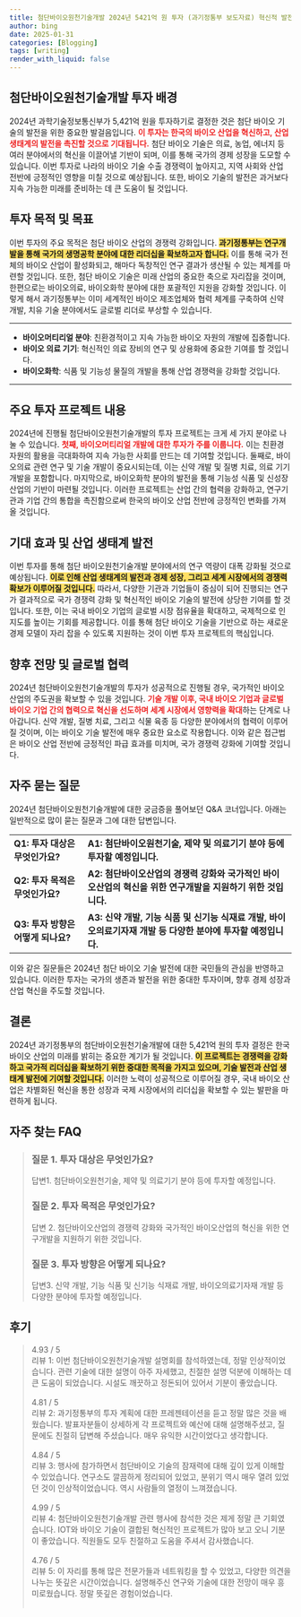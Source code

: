 ```yaml
---
title: 첨단바이오원천기술개발 2024년 5421억 원 투자 (과기정통부 보도자료) 혁신적 발전
author: bing
date: 2025-01-31
categories: [Blogging]
tags: [writing]
render_with_liquid: false
---
```



<h2 id='첨단바이오원천기술개발 투자 배경'>첨단바이오원천기술개발 투자 배경</h2>

<p>2024년 과학기술정보통신부가 5,421억 원을 투자하기로 결정한 것은 첨단 바이오 기술의 발전을 위한 중요한 발걸음입니다. <b><span style="color: #ee2323;">이 투자는 한국의 바이오 산업을 혁신하고, 산업 생태계의 발전을 촉진할 것으로 기대됩니다.</span></b> 첨단 바이오 기술은 의료, 농업, 에너지 등 여러 분야에서의 혁신을 이끌어낼 기반이 되며, 이를 통해 국가의 경제 성장을 도모할 수 있습니다. 이번 투자로 나라의 바이오 기술 수출 경쟁력이 높아지고, 지역 사회와 산업 전반에 긍정적인 영향을 미칠 것으로 예상됩니다. 또한, 바이오 기술의 발전은 과거보다 지속 가능한 미래를 준비하는 데 큰 도움이 될 것입니다.</p>

<h2 id='투자 목적 및 목표'>투자 목적 및 목표</h2>

<p>이번 투자의 주요 목적은 첨단 바이오 산업의 경쟁력 강화입니다. <b><span style="background-color: #ffe066;">과기정통부는 연구개발을 통해 국가의 생명공학 분야에 대한 리더십을 확보하고자 합니다.</span></b> 이를 통해 국가 전체의 바이오 산업이 활성화되고, 해마다 독창적인 연구 결과가 생산될 수 있는 체계를 마련할 것입니다. 또한, 첨단 바이오 기술은 미래 산업의 중요한 축으로 자리잡을 것이며, 한편으로는 바이오의료, 바이오화학 분야에 대한 포괄적인 지원을 강화할 것입니다. 이렇게 해서 과기정통부는 이미 세계적인 바이오 제조업체와 협력 체계를 구축하여 신약 개발, 치유 기술 분야에서도 글로벌 리더로 부상할 수 있습니다.</p>

<hr />

<ul>
    <li><b>바이오머티리얼 분야</b>: 친환경적이고 지속 가능한 바이오 자원의 개발에 집중합니다.</li>
    <li><b>바이오 의료 기기</b>: 혁신적인 의료 장비의 연구 및 상용화에 중요한 기여를 할 것입니다.</li>
    <li><b>바이오화학</b>: 식품 및 기능성 물질의 개발을 통해 산업 경쟁력을 강화할 것입니다.</li>
</ul>

<hr />

<h2 id='주요 투자 프로젝트 내용'>주요 투자 프로젝트 내용</h2>

<p>2024년에 진행될 첨단바이오원천기술개발의 투자 프로젝트는 크게 세 가지 분야로 나눌 수 있습니다. <b><span style="color: #ee2323;">첫째, 바이오머티리얼 개발에 대한 투자가 주를 이룹니다.</span></b> 이는 친환경 자원의 활용을 극대화하여 지속 가능한 사회를 만드는 데 기여할 것입니다. 둘째로, 바이오의료 관련 연구 및 기술 개발이 중요시되는데, 이는 신약 개발 및 질병 치료, 의료 기기 개발을 포함합니다. 마지막으로, 바이오화학 분야의 발전을 통해 기능성 식품 및 신성장 산업의 기반이 마련될 것입니다. 이러한 프로젝트는 산업 간의 협력을 강화하고, 연구기관과 기업 간의 통합을 촉진함으로써 한국의 바이오 산업 전반에 긍정적인 변화를 가져올 것입니다.</p>

<h2 id='기대 효과 및 산업 생태계 발전'>기대 효과 및 산업 생태계 발전</h2>

<p>이번 투자를 통해 첨단 바이오원천기술개발 분야에서의 연구 역량이 대폭 강화될 것으로 예상됩니다. <b><span style="background-color: #ffe066;">이로 인해 산업 생태계의 발전과 경제 성장, 그리고 세계 시장에서의 경쟁력 확보가 이루어질 것입니다.</span></b> 따라서, 다양한 기관과 기업들이 중심이 되어 진행되는 연구가 결과적으로 국가 경쟁력 강화 및 혁신적인 바이오 기술의 발전에 상당한 기여를 할 것입니다. 또한, 이는 국내 바이오 기업의 글로벌 시장 점유율을 확대하고, 국제적으로 인지도를 높이는 기회를 제공합니다. 이를 통해 첨단 바이오 기술을 기반으로 하는 새로운 경제 모델이 자리 잡을 수 있도록 지원하는 것이 이번 투자 프로젝트의 핵심입니다.</p>

<h2 id='향후 전망 및 글로벌 협력'>향후 전망 및 글로벌 협력</h2>

<p>2024년 첨단바이오원천기술개발의 투자가 성공적으로 진행될 경우, 국가적인 바이오 산업의 주도권을 확보할 수 있을 것입니다. <b><span style="color: #ee2323;">기술 개발 이후, 국내 바이오 기업과 글로벌 바이오 기업 간의 협력으로 혁신을 선도하며 세계 시장에서 영향력을 확대</span></b>하는 단계로 나아갑니다. 신약 개발, 질병 치료, 그리고 식물 육종 등 다양한 분야에서의 협력이 이루어질 것이며, 이는 바이오 기술 발전에 매우 중요한 요소로 작용합니다. 이와 같은 접근법은 바이오 산업 전반에 긍정적인 파급 효과를 미치며, 국가 경쟁력 강화에 기여할 것입니다.</p>

<h2 id='자주 묻는 질문'>자주 묻는 질문</h2>

<p>2024년 첨단바이오원천기술개발에 대한 궁금증을 풀어보던 Q&A 코너입니다. 아래는 일반적으로 많이 묻는 질문과 그에 대한 답변입니다.</p>

<table>
    <tr>
        <td><b>Q1: 투자 대상은 무엇인가요?</b></td>
        <td><b>A1: 첨단바이오원천기술, 제약 및 의료기기 분야 등에 투자할 예정입니다.</b></td>
    </tr>
    <tr>
        <td><b>Q2: 투자 목적은 무엇인가요?</b></td>
        <td><b>A2: 첨단바이오산업의 경쟁력 강화와 국가적인 바이오산업의 혁신을 위한 연구개발을 지원하기 위한 것입니다.</b></td>
    </tr>
    <tr>
        <td><b>Q3: 투자 방향은 어떻게 되나요?</b></td>
        <td><b>A3: 신약 개발, 기능 식품 및 신기능 식재료 개발, 바이오의료기자재 개발 등 다양한 분야에 투자할 예정입니다.</b></td>
    </tr>
</table>

<p>이와 같은 질문들은 2024년 첨단 바이오 기술 발전에 대한 국민들의 관심을 반영하고 있습니다. 이러한 투자는 국가의 생존과 발전을 위한 중대한 투자이며, 향후 경제 성장과 산업 혁신을 주도할 것입니다.</p>

<h2 id='결론'>결론</h2>

<p>2024년 과기정통부의 첨단바이오원천기술개발에 대한 5,421억 원의 투자 결정은 한국 바이오 산업의 미래를 밝히는 중요한 계기가 될 것입니다. <b><span style="background-color: #ffe066;">이 프로젝트는 경쟁력을 강화하고 국가적 리더십을 확보하기 위한 중대한 목적을 가지고 있으며, 기술 발전과 산업 생태계 발전에 기여할 것입니다.</span></b> 이러한 노력이 성공적으로 이루어질 경우, 국내 바이오 산업은 차별화된 혁신을 통한 성장과 국제 시장에서의 리더십을 확보할 수 있는 발판을 마련하게 됩니다.</p>


<h2 id='자주_찾는_FAQ'>자주 찾는 FAQ</h2>
<div itemscope="" itemtype="https://schema.org/FAQPage"> 
<blockquote> 
<div itemscope="" itemprop="mainEntity" itemtype="https://schema.org/Question"> 
<h3 itemprop="name">질문 1. 투자 대상은 무엇인가요?</h3> 
<div itemscope="" itemprop="acceptedAnswer" itemtype="https://schema.org/Answer"> 
<span itemprop="text"> 
<p>답변1. 첨단바이오원천기술, 제약 및 의료기기 분야 등에 투자할 예정입니다.</p> 
</span> 
</div> 
</div> 
<div itemscope="" itemprop="mainEntity" itemtype="https://schema.org/Question"> 
<h3 itemprop="name">질문 2. 투자 목적은 무엇인가요?</h3> 
<div itemscope="" itemprop="acceptedAnswer" itemtype="https://schema.org/Answer"> 
<span itemprop="text"> 
<p>답변 2. 첨단바이오산업의 경쟁력 강화와 국가적인 바이오산업의 혁신을 위한 연구개발을 지원하기 위한 것입니다.</p> 
</span> 
</div> 
</div> 
<div itemscope="" itemprop="mainEntity" itemtype="https://schema.org/Question"> 
<h3 itemprop="name">질문 3. 투자 방향은 어떻게 되나요?</h3> 
<div itemscope="" itemprop="acceptedAnswer" itemtype="https://schema.org/Answer"> 
<span itemprop="text"> 
<p>답변3. 신약 개발, 기능 식품 및 신기능 식재료 개발, 바이오의료기자재 개발 등 다양한 분야에 투자할 예정입니다.</p> 
</span> 
</div> 
</div> 
</blockquote> 
</div>
<h2 id='후기'>후기</h2>
<div itemscope itemtype="https://schema.org/Product">
  <blockquote>
  <div itemprop="review" itemscope itemtype="https://schema.org/Review">
      <div itemprop="reviewRating" itemscope itemtype="https://schema.org/Rating"> <span itemprop="ratingValue">4.93</span> / <span itemprop="bestRating">5</span> </div>
      <span itemprop="reviewBody">리뷰 1: 이번 첨단바이오원천기술개발 설명회를 참석하였는데, 정말 인상적이었습니다. 관련 기술에 대한 설명이 아주 자세했고, 친절한 설명 덕분에 이해하는 데 큰 도움이 되었습니다. 시설도 깨끗하고 정돈되어 있어서 기분이 좋았습니다.</span>
  </div>
  <br>
  <div itemprop="review" itemscope itemtype="https://schema.org/Review">
      <div itemprop="reviewRating" itemscope itemtype="https://schema.org/Rating"> <span itemprop="ratingValue">4.81</span> / <span itemprop="bestRating">5</span> </div>
      <span itemprop="reviewBody">리뷰 2: 과기정통부의 투자 계획에 대한 프레젠테이션을 듣고 정말 많은 것을 배웠습니다. 발표자분들이 상세하게 각 프로젝트와 예산에 대해 설명해주셨고, 질문에도 친절히 답변해 주셨습니다. 매우 유익한 시간이었다고 생각합니다.</span>
  </div>
  <br>
  <div itemprop="review" itemscope itemtype="https://schema.org/Review">
      <div itemprop="reviewRating" itemscope itemtype="https://schema.org/Rating"> <span itemprop="ratingValue">4.84</span> / <span itemprop="bestRating">5</span> </div>
      <span itemprop="reviewBody">리뷰 3: 행사에 참가하면서 첨단바이오 기술의 잠재력에 대해 깊이 있게 이해할 수 있었습니다. 연구소도 깔끔하게 정리되어 있었고, 분위기 역시 매우 열려 있었던 것이 인상적이었습니다. 역시 사람들의 열정이 느껴졌습니다.</span>
  </div>
  <br>
  <div itemprop="review" itemscope itemtype="https://schema.org/Review">
      <div itemprop="reviewRating" itemscope itemtype="https://schema.org/Rating"> <span itemprop="ratingValue">4.99</span> / <span itemprop="bestRating">5</span> </div>
      <span itemprop="reviewBody">리뷰 4: 첨단바이오원천기술개발 관련 행사에 참석한 것은 제게 정말 큰 기회였습니다. IOT와 바이오 기술이 결합된 혁신적인 프로젝트가 많아 보고 오니 기분이 좋았습니다. 직원들도 모두 친절하고 도움을 주셔서 감사했습니다.</span>
  </div>
  <br>
  <div itemprop="review" itemscope itemtype="https://schema.org/Review">
      <div itemprop="reviewRating" itemscope itemtype="https://schema.org/Rating"> <span itemprop="ratingValue">4.76</span> / <span itemprop="bestRating">5</span> </div>
      <span itemprop="reviewBody">리뷰 5: 이 자리를 통해 많은 전문가들과 네트워킹을 할 수 있었고, 다양한 의견을 나누는 뜻깊은 시간이었습니다. 설명해주신 연구와 기술에 대한 전망이 매우 흥미로웠습니다. 정말 뜻깊은 경험이었습니다.</span>
  </div>
  <br>
  </blockquote>
</div>
